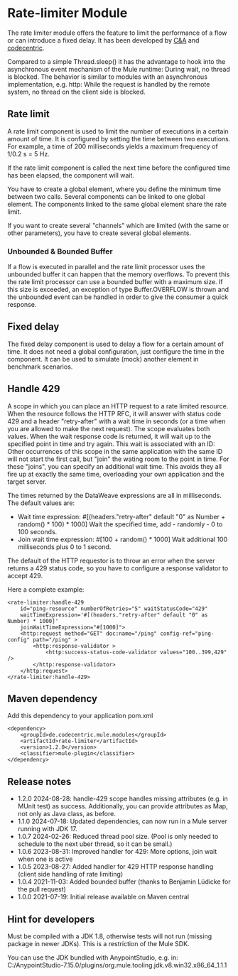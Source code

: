 # Rate-limiter Module

The rate limiter module offers the feature to limit the performance of a flow or can introduce a fixed delay. 
It has been developed by [C&A](https://www.c-and-a.com/) and [codecentric](https://www.codecentric.de/).

Compared to a simple Thread.sleep() it has the advantage to hook into the asynchronous event mechanism of the 
Mule runtime: During wait, no thread is blocked. The behavior is similar to modules with an asynchronous implementation,
e.g. http: While the request is handled by the remote system, no thread on the client side is blocked. 


## Rate limit

A rate limit component is used to limit the number of executions in a certain amount of time. It is configured by setting
the time between two executions. For example, a time of 200 milliseconds yields a maximum frequency of 1/0.2 s = 5 Hz.

If the rate limit component is called the next time before the configured time has been elapsed, the component will wait.

You have to create a global element, where you define the minimum time between two calls. 
Several components can be linked to one global element. The components linked to the same global element share the rate
limit.

If you want to create several "channels" which are limited (with the same or other parameters), 
you have to create several global elements.

### Unbounded & Bounded Buffer 

If a flow is executed in parallel and the rate limit processor uses the unbounded buffer it can happen that the memory overflows. 
To prevent this the rate limit processor can use a bounded buffer with a maximum size. 
If this size is exceeded, an exception of type Buffer.OVERFLOW is thrown and the unbounded event can be handled in order to give the consumer a quick response.

## Fixed delay

The fixed delay component is used to delay a flow for a certain amount of time. It does not need a global configuration,
just configure the time in the component. It can be used to simulate (mock) another element in benchmark scenarios.


## Handle 429

A scope in which you can place an HTTP request to a rate limited resource. When the resource follows the HTTP
RFC, it will answer with status code 429 and a header "retry-after" with a wait time in seconds (or a time
when you are allowed to make the next request). The scope evaluates both values. When the wait response code
is returned, it will wait up to the specified point in time and try again. This wait is associated with an ID:
Other occurrences of this scope in the same application with the same ID will not start the first call, but
"join" the wating room to the point in time. For these "joins", you can specify an additional
wait time. This avoids they all fire up at exactly the same time, overloading your own application and
the target server.

The times returned by the DataWeave expressions are all in milliseconds. The default values are:   

* Wait time expression: #[(headers."retry-after" default "0" as Number + random() * 100) * 1000]
  Wait the specified time, add - randomly - 0 to 100 seconds.
* Join wait time expression: #[100 + random() * 1000]
  Wait additional 100 milliseconds plus 0 to 1 second.

The default of the HTTP requestor is to throw an error when the server returns a 429 status code,
so you have to configure a response validator to accept 429. 

Here a complete example:

```
<rate-limiter:handle-429
	id="ping-resource" numberOfRetries="5" waitStatusCode="429" 
	waitTimeExpression='#[(headers."retry-after" default "0" as Number) * 1000]' 
	joinWaitTimeExpression="#[1000]">
	<http:request method="GET" doc:name="/ping" config-ref="ping-config" path="/ping" >
		<http:response-validator >
			<http:success-status-code-validator values="100..399,429" />
		</http:response-validator>
	</http:request>
</rate-limiter:handle-429>
```


## Maven dependency

Add this dependency to your application pom.xml

```
<dependency>
	<groupId>de.codecentric.mule.modules</groupId>
	<artifactId>rate-limiter</artifactId>
	<version>1.2.0</version>
	<classifier>mule-plugin</classifier>
</dependency>
```

## Release notes

* 1.2.0 2024-08-28: handle-429 scope handles missing attributes (e.g. in MUnit test) as success. 
                    Additionally, you can provide attributes as Map, not only as Java class, as before.
* 1.1.0 2024-07-18: Updated dependencies, can now run in a Mule server running with JDK 17.
* 1.0.7 2024-02-26: Reduced thread pool size. (Pool is only needed to schedule to the next uber thread, so it can be small.)
* 1.0.6 2023-08-31: Improved handler for 429: More options, join wait when one is active
* 1.0.5 2023-08-27: Added handler for 429 HTTP response handling (client side handling of rate limiting)
* 1.0.4 2021-11-03: Added bounded buffer (thanks to Benjamin Lüdicke for the pull request)
* 1.0.0 2021-07-19: Initial release available on Maven central

## Hint for developers

Must be compiled with a JDK 1.8, otherwise tests will not run (missing package in newer JDKs). This is a restriction of the Mule SDK. 

You can use the JDK bundled with AnypointStudio, e.g. in: C:/AnypointStudio-7.15.0/plugins/org.mule.tooling.jdk.v8.win32.x86_64_1.1.1

